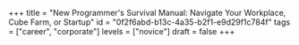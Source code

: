 +++
title = "New Programmer's Survival Manual: Navigate Your Workplace, Cube Farm, or Startup"
id = "0f2f6abd-b13c-4a35-b2f1-e9d29f1c784f"
tags = ["career", "corporate"]
levels = ["novice"]
draft = false
+++
